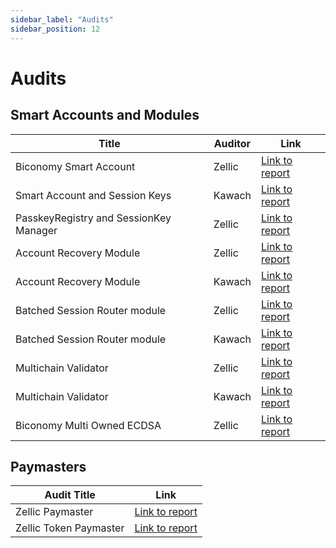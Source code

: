 ```yaml
---
sidebar_label: "Audits"
sidebar_position: 12
---
```


# Audits

## Smart Accounts and Modules
| Title | Auditor                      | Link                              |
| ------------ | ------------------------------- | ------------------------------------------ |
| Biconomy Smart Account           | Zellic                           | [Link to report](https://github.com/bcnmy/scw-contracts/blob/develop/audits/Biconomy%20Smart%20Account%20-%20Zellic%20Audit%20Report.pdf) |
| Smart Account and Session Keys         | Kawach                  | [Link to report](https://github.com/bcnmy/scw-contracts/blob/dfd6fad093f5c6904f8c0851b4f873d64391cdbb/audits/Biconomy%20Smart%20Account%20And%20Session%20Keys%20-%20Kawach%20Audit%20Report.pdf) |
| PasskeyRegistry and SessionKey Manager           | Zellic                 | [Link to report](https://github.com/bcnmy/scw-contracts/blob/dfd6fad093f5c6904f8c0851b4f873d64391cdbb/audits/Biconomy%20Session%20Keys%20and%20Passkey%20Registry%20-%20Zellic%20Audit%20Report.pdf)  |
| Account Recovery Module         | Zellic                    | [Link to report](https://github.com/bcnmy/scw-contracts/blob/develop/audits/Biconomy%20Account%20Recovery%20Module%20-%20Zellic%20Audit%20Report.pdf) |
| Account Recovery Module         | Kawach                 | [Link to report](https://github.com/bcnmy/scw-contracts/blob/develop/audits/Biconomy%20Account%20Recovery%20Module%20-%20Kawach%20Security%20Assessment%20Report.pdf)  |
| Batched Session Router module         | Zellic                        | [Link to report](https://github.com/bcnmy/scw-contracts/blob/develop/audits/Biconomy%20Batched%20Session%20Router%20Module%20-%20Zellic%20Audit%20Report.pdf) |
| Batched Session Router module       | Kawach |  [Link to report](https://github.com/bcnmy/scw-contracts/blob/develop/audits/Biconomy%20Batched%20Session%20Router%20Module%20-%20Kawach%20Audit%20report.pdf)  |
| Multichain Validator          | Zellic                      | [Link to report](https://github.com/bcnmy/scw-contracts/blob/develop/audits/Biconomy%20Multichain%20Validator%20-%20Zellic%20Audit%20Report.pdf)   |
| Multichain Validator          | Kawach                      | [Link to report](https://github.com/bcnmy/scw-contracts/blob/develop/audits/Biconomy%20Multichain%20Validator%20-%20Kawach%20Audit%20report.pdf)     |
| Biconomy Multi Owned ECDSA          | Zellic                      | [Link to report](https://github.com/bcnmy/scw-contracts/blob/develop/audits/Biconomy%20Multi%20Owned%20ECDSA%20-%20Zellic%20Audit%20Report.pdf)     |     

## Paymasters

| Audit Title            | Link                                                                                                                                                           |
| ---------------------- | -------------------------------------------------------------------------------------------------------------------------------------------------------------- |
| Zellic Paymaster       | [Link to report](https://github.com/bcnmy/biconomy-paymasters/blob/develop/audits/Final%20Biconomy%20Security%20Assessment%20Report.pdf) |
| Zellic Token Paymaster | [Link to report](https://github.com/bcnmy/biconomy-paymasters/blob/develop/audits/Token%20Paymaster%20-%20Zellic%20Audit%20Report.pdf)   |
